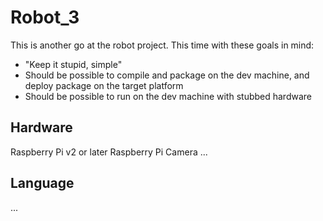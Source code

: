 # Robot_3

This is another go at the robot project. This time with these goals in mind:

* "Keep it stupid, simple"
* Should be possible to compile and package on the dev machine, and deploy package on the target platform
* Should be possible to run on the dev machine with stubbed hardware

## Hardware
Raspberry Pi v2 or later
Raspberry Pi Camera
...

## Language
...


